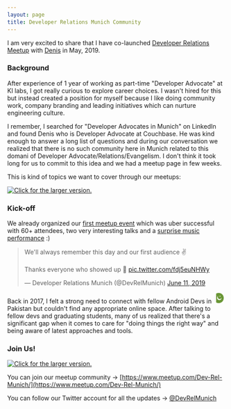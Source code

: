 ```yaml
---
layout: page
title: Developer Relations Munich Community
---
```


I am very excited to share that I have co-launched [Developer Relations Meetup](https://www.meetup.com/Dev-Rel-Munich/) with [Denis](https://twitter.com/deniswsrosa) in May, 2019. 

### Background

After experience of 1 year of working as part-time "Developer Advocate" at KI labs, I got really curious to explore career choices. I wasn't hired for this but instead created a position for myself because I like doing community work, company branding and leading initiatives which can nurture engineering culture. 

I remember, I searched for "Developer Advocates in Munich" on LinkedIn and found Denis who is Developer Advocate at Couchbase. He was kind enough to answer a long list of questions and during our conversation we realized that there is no such community here in Munich related to this domani of Developer Advocate/Relations/Evangelism. I don't think it took long for us to commit to this idea and we had a meetup page in few weeks. 

This is kind of topics we want to cover through our meetups: 

<a href="https://drive.google.com/uc?export=view&id=1Nb_ufJubZtQsEQrxOFfYccXy9SE_jlAf"><img src="https://drive.google.com/uc?export=view&id=1Nb_ufJubZtQsEQrxOFfYccXy9SE_jlAf" style="width: 500px; max-width: 100%; height: auto" title="Click for the larger version." /></a>


### Kick-off

We already organized our [first meetup event](https://www.meetup.com/Dev-Rel-Munich/events/261446965/) which was uber successful with 60+ attendees, two very interesting talks and a [surprise music performance](https://twitter.com/DevRelMunich/status/1138512914170728448) :)

<blockquote class="twitter-tweet" data-lang="en" data-theme="dark"><p lang="en" dir="ltr">We&#39;ll always remember this day and our first audience ✌️<br><br>Thanks everyone who showed up 👏 <a href="https://t.co/fdj5euNHWy">pic.twitter.com/fdj5euNHWy</a></p>&mdash; Developer Relations Munich (@DevRelMunich) <a href="https://twitter.com/DevRelMunich/status/1138498514600828930?ref_src=twsrc%5Etfw">June 11, 2019</a></blockquote> <script async src="https://platform.twitter.com/widgets.js" charset="utf-8"></script>
Back in 2017, I felt a strong need to connect with fellow Android Devs in <img src="/img/pakistan-flag.png" width="25" height="25"> Pakistan but couldn't find any appropriate online space. After talking to fellow devs and graduating students, many of us realized that there's a significant gap when it comes to care for "doing things the right way" and being aware of latest approaches and tools.

### Join Us!

<a href="https://drive.google.com/uc?export=view&id=folders/1YSwZBrxYdUUkt_KacbPgMAM49R-n1x_M"><img src="https://drive.google.com/uc?export=view&id=folders/1YSwZBrxYdUUkt_KacbPgMAM49R-n1x_M" style="width: 500px; max-width: 100%; height: auto" title="Click for the larger version." /></a>

You can join our meetup community -> [https://www.meetup.com/Dev-Rel-Munich/](https://www.meetup.com/Dev-Rel-Munich/)

You can follow our Twitter account for all the updates -> [@DevRelMunich](https://twitter.com/DevRelMunich)
